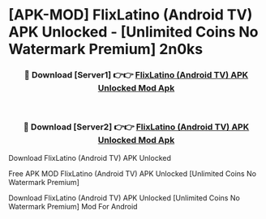 # [APK-MOD] FlixLatino (Android TV) APK Unlocked - [Unlimited Coins No Watermark Premium] 2n0ks



<div align="center">
<h3>🔴 Download [Server1] 👉👉 <a href="https://momento.my/?title=FlixLatino_(Android_TV)_APK_Unlocked">FlixLatino (Android TV) APK Unlocked Mod Apk</a></h3><br>

<h3>🔴 Download [Server2] 👉👉 <a href="https://momento.my/?title=FlixLatino_(Android_TV)_APK_Unlocked">FlixLatino (Android TV) APK Unlocked Mod Apk</a></h3>
</div>



Download FlixLatino (Android TV) APK Unlocked 

Free APK MOD FlixLatino (Android TV) APK Unlocked [Unlimited Coins No Watermark Premium]

Download FlixLatino (Android TV) APK Unlocked [Unlimited Coins No Watermark Premium] Mod For Android

